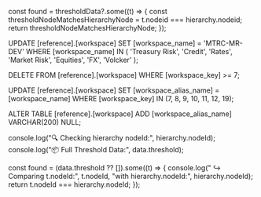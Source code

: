 const found = thresholdData?.some((t) => {
    const thresholdNodeMatchesHierarchyNode = t.nodeid === hierarchy.nodeid;
    return thresholdNodeMatchesHierarchyNode;
});







UPDATE [reference].[workspace]
SET [workspace_name] = 'MTRC-MR-DEV'
WHERE [workspace_name] IN (
    'Treasury Risk', 'Credit', 'Rates', 
    'Market Risk', 'Equities', 'FX', 'Volcker'
);






DELETE FROM [reference].[workspace]
WHERE [workspace_key] >= 7;





UPDATE [reference].[workspace]
SET [workspace_alias_name] = [workspace_name]
WHERE [workspace_key] IN (7, 8, 9, 10, 11, 12, 19);



ALTER TABLE [reference].[workspace]
ADD [workspace_alias_name] VARCHAR(200) NULL;



console.log("🔍 Checking hierarchy nodeId:", hierarchy.nodeId);
console.log("📦 Full Threshold Data:", data.threshold);

const found = (data.threshold ?? []).some((t) => {
  console.log("  ↪️ Comparing t.nodeId:", t.nodeId, "with hierarchy.nodeId:", hierarchy.nodeId);
  return t.nodeId === hierarchy.nodeId;
});